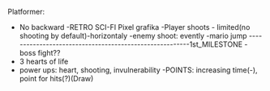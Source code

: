 Platformer:

- No backward
-RETRO SCI-FI
Pixel grafika
-Player shoots - limited(no shooting by default)-horizontaly
-enemy shoot: evently
-mario jump
--------------------------------------------------------1st_MILESTONE
-boss fight??
- 3 hearts of life
- power ups: heart, shooting, invulnerability
-POINTS: increasing time(-), point for hits(?)(Draw)


